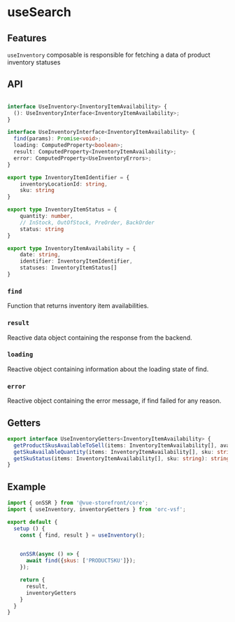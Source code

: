 # useSearch

## Features
`useInventory` composable is responsible for fetching a data of product inventory statuses

## API
```typescript

interface UseInventory<InventoryItemAvailability> {
  (): UseInventoryInterface<InventoryItemAvailability>;
}

interface UseInventoryInterface<InventoryItemAvailability> {
  find(params): Promise<void>;
  loading: ComputedProperty<boolean>;
  result: ComputedProperty<InventoryItemAvailability>;
  error: ComputedProperty<UseInventoryErrors>;
}

export type InventoryItemIdentifier = {
    inventoryLocationId: string,
    sku: string
}

export type InventoryItemStatus = {
    quantity: number,
    // InStock, OutOfStock, PreOrder, BackOrder
    status:	string
}

export type InventoryItemAvailability = {
    date: string,
    identifier: InventoryItemIdentifier,
    statuses: InventoryItemStatus[]
}
```

### `find`
Function that returns inventory item availabilities. 

### `result`
Reactive data object containing the response from the backend.

### `loading`
Reactive object containing information about the loading state of find.

### `error`
Reactive object containing the error message, if find failed for any reason.

## Getters
````typescript
export interface UseInventoryGetters<InventoryItemAvailability> {
  getProductSkusAvailableToSell(items: InventoryItemAvailability[], availableInventoryStatuses: string[]): string[];
  getSkuAvailableQuantity(items: InventoryItemAvailability[], sku: string): number;
  getSkuStatus(items: InventoryItemAvailability[], sku: string): string;
}
````
## Example

```javascript
import { onSSR } from '@vue-storefront/core';
import { useInventory, inventoryGetters } from 'orc-vsf';

export default {
  setup () {
    const { find, result } = useInventory();
   

    onSSR(async () => {
      await find({skus: ['PRODUCTSKU']});
    });

    return {
      result,
      inventoryGetters
    }
  }
}
```